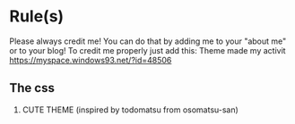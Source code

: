 # Rule(s)
Please always credit me! You can do that by adding me to your "about me" or to your blog! To credit me properly just add this: Theme made my activit https://myspace.windows93.net/?id=48506

## The css
1. CUTE THEME (inspired by todomatsu from osomatsu-san)
